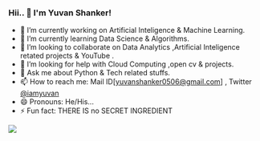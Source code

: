### Hii.. 👋 I'm Yuvan Shanker!

- 🔭 I’m currently working on Artificial Inteligence & Machine Learning.
- 🌱 I’m currently learning Data Science & Algorithms.
- 👯 I’m looking to collaborate on Data Analytics ,Artificial Inteligence retated projects & YouTube .
- 🤔 I’m looking for help with Cloud Computing ,open cv & projects.
- 💬 Ask me about Python & Tech related stuffs.
- 📫 How to reach me: Mail ID[yuvanshanker0506@gmail.com] , Twitter[ @iamyuvan](https://twitter.com/shanker_yuvan)
- 😄 Pronouns: He/His...
- ⚡ Fun fact: THERE IS no SECRET INGREDIENT 

<img src="https://github-readme-stats.vercel.app/api?username=Yuvanshanker&&show_icons=true&title_color=ffffff&icon_color=bb2acf&text_color=daf7dc&bg_color=151515">
